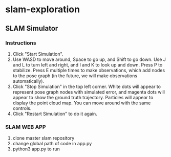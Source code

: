 # slam-exploration


## SLAM Simulator

### Instructions
1. Click "Start Simulation".
2. Use WASD to move around, Space to go up, and Shift to go down. Use J and L to turn left and right, and I and K to look up and down. Press P to stabilize. Press E multiple times to make observations, which add nodes to the pose graph (in the future, we will make observations automatically).
3. Click "Stop Simulation" in the top left corner. White dots will appear to represent pose graph nodes with simulated error, and magenta dots will appear to show the ground truth trajectory. Particles will appear to display the point cloud map. You can move around with the same controls.
4. Click "Restart Simulation" to do it again.

### SLAM WEB APP
1. clone master slam repository
2. change global path of code in app.py
3. python3 app.py to run
